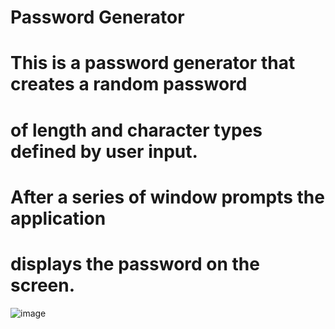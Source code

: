 # Password Generator
# This is a password generator that creates a random password 
# of length and character types defined by user input.
# After a series of window prompts the application 
# displays the password on the screen.
![image](https://user-images.githubusercontent.com/32178142/149638710-96442b2f-d516-4577-9226-853e8c7799d3.png)
